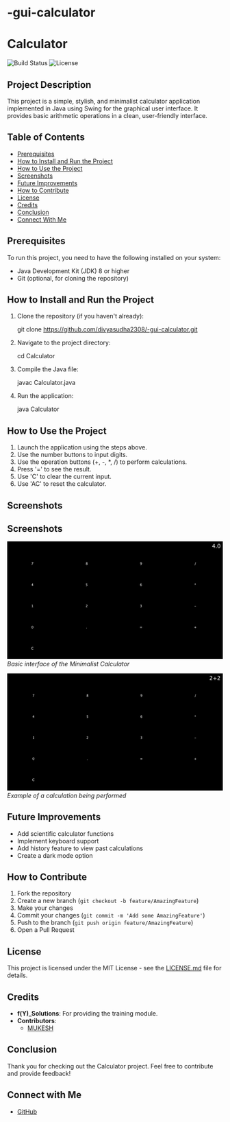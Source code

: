 # -gui-calculator
# Calculator
![Build Status](https://img.shields.io/badge/build-passing-brightgreen)
![License](https://img.shields.io/badge/license-MIT-blue)
## Project Description

This project is a simple, stylish, and minimalist calculator application implemented in Java using Swing for the graphical user interface. It provides basic arithmetic operations in a clean, user-friendly interface.

## Table of Contents

- [Prerequisites](#prerequisites)
- [How to Install and Run the Project](#how-to-install-and-run-the-project)
- [How to Use the Project](#how-to-use-the-project)
- [Screenshots](#screenshots)
- [Future Improvements](#future-improvements)
- [How to Contribute](#how-to-contribute)
- [License](#license)
- [Credits](#credits)
- [Conclusion](#conclusion)
- [Connect With Me](#connect-with-me)

## Prerequisites

To run this project, you need to have the following installed on your system:

- Java Development Kit (JDK) 8 or higher
- Git (optional, for cloning the repository)

## How to Install and Run the Project

1. Clone the repository (if you haven't already):
   
    git clone https://github.com/divyasudha2308/-gui-calculator.git

3. Navigate to the project directory:
   
    cd Calculator

5. Compile the Java file:
   
    javac Calculator.java

7. Run the application:
   
    java Calculator


## How to Use the Project

1. Launch the application using the steps above.
2. Use the number buttons to input digits.
3. Use the operation buttons (+, -, *, /) to perform calculations.
4. Press '=' to see the result.
5. Use 'C' to clear the current input.
6. Use 'AC' to reset the calculator.

## Screenshots

## Screenshots

![Calculator Interface](Result1.jpeg)
*Basic interface of the Minimalist Calculator*

![Calculation Example](Result2.jpeg)
*Example of a calculation being performed*


## Future Improvements

- Add scientific calculator functions
- Implement keyboard support
- Add history feature to view past calculations
- Create a dark mode option

## How to Contribute

1. Fork the repository
2. Create a new branch (`git checkout -b feature/AmazingFeature`)
3. Make your changes
4. Commit your changes (`git commit -m 'Add some AmazingFeature'`)
5. Push to the branch (`git push origin feature/AmazingFeature`)
6. Open a Pull Request

## License

This project is licensed under the MIT License - see the [LICENSE.md](LICENSE.md) file for details.

## Credits

- **f(Y)_Solutions**: For providing the training module.
- **Contributors**: 
  - [MUKESH](https://github.com/divyasudha2308)
 
## Conclusion

Thank you for checking out the Calculator project. Feel free to contribute and provide feedback!

## Connect with Me

- [GitHub](https://github.com/divyasudha2308)
